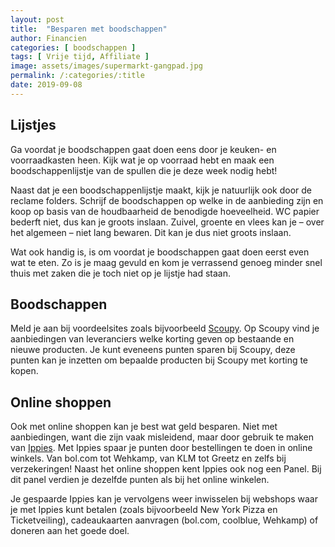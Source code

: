 ```yaml
---
layout: post
title:  "Besparen met boodschappen"
author: Financien
categories: [ boodschappen ]
tags: [ Vrije tijd, Affiliate ]
image: assets/images/supermarkt-gangpad.jpg
permalink: /:categories/:title
date: 2019-09-08
---
```

## Lijstjes
Ga voordat je boodschappen gaat doen eens door je keuken- en voorraadkasten heen. Kijk wat je op voorraad hebt en maak een boodschappenlijstje van de spullen die je deze week nodig hebt!

Naast dat je een boodschappenlijstje maakt, kijk je natuurlijk ook door de reclame folders. Schrijf de boodschappen op welke in de aanbieding zijn en koop op basis van de houdbaarheid de benodigde hoeveelheid. WC papier bederft niet, dus kan je groots inslaan. Zuivel, groente en vlees kan je – over het algemeen – niet lang bewaren. Dit kan je dus niet groots inslaan.

Wat ook handig is, is om voordat je boodschappen gaat doen eerst even wat te eten. Zo is je maag gevuld en kom je verrassend genoeg minder snel thuis met zaken die je toch niet op je lijstje had staan.

## Boodschappen
Meld je aan bij voordeelsites zoals bijvoorbeeld [Scoupy][Scoupylnk]. Op Scoupy vind je aanbiedingen van leveranciers welke korting geven op bestaande en nieuwe producten. Je kunt eveneens punten sparen bij Scoupy, deze punten kan je inzetten om bepaalde producten bij Scoupy met korting te kopen.

## Online shoppen
Ook met online shoppen kan je best wat geld besparen. Niet met aanbiedingen, want die zijn vaak misleidend, maar door gebruik te maken van [Ippies][Ippieslnk]. Met Ippies spaar je punten door bestellingen te doen in online winkels. Van bol.com tot Wehkamp, van KLM tot Greetz en zelfs bij verzekeringen! Naast het online shoppen kent Ippies ook nog een Panel. Bij dit panel verdien je dezelfde punten als bij het online winkelen.

Je gespaarde Ippies kan je vervolgens weer inwisselen bij webshops waar je met Ippies kunt betalen (zoals bijvoorbeeld New York Pizza en Ticketveiling), cadeaukaarten aanvragen (bol.com, coolblue, Wehkamp) of doneren aan het goede doel.

[Scoupylnk]: https://scoupy.com/nl
[Ippieslnk]: https://www.ippies.nl/aanmelden?u=MzgyOTkw
